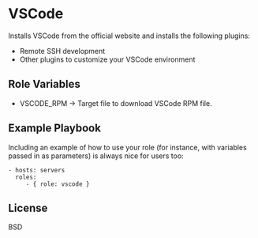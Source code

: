 VSCode
=========

Installs VSCode from the official website and installs the following plugins:
- Remote SSH development
- Other plugins to customize your VSCode environment

Role Variables
--------------

- VSCODE_RPM -> Target file to download VSCode RPM file.

Example Playbook
----------------

Including an example of how to use your role (for instance, with variables passed in as parameters) is always nice for users too:

    - hosts: servers
      roles:
         - { role: vscode }

License
-------

BSD
